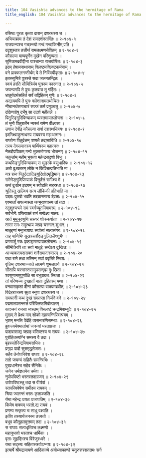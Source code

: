 ```yaml
---
title: 104 Vasishta advances to the hermitage of Rama
title_english: 104 Vasishta advances to the hermitage of Rama

---
```

वसिष्ठः पुरतः कृत्वा दारान् दशरथस्य च ।  
अभिचक्राम तं देशं रामदर्शनतर्षितः ॥ २-१०४-१  
राजपत्न्यश्च गच्छन्त्यो मन्दं मन्दाकिनीम् प्रति ।  
ददृशुस्तत्र तत्तीर्थं रामलक्ष्मणसेवितम् ॥ २-१०४-२  
कौसल्या बाष्पपूर्णेन मुखेन परिशुष्यता ।  
सुमित्रामब्रवीद्दीना याश्चान्या राजयोषितः ॥ २-१०४-३  
इदम् तेषामनाथानाम् क्लिष्टमक्लिष्टकर्मणाम् ।  
वने प्राक्कलनम्तीर्थम् ये ते निर्विषयीकृताः ॥ २-१०४-४  
इतस्सुमित्रे पुत्रस्ते सदा जलमतन्द्रितः ।  
स्वयं हरति सौमित्रिर्मम पुत्रस्य कारणात् ॥ २-१०४-५  
जघन्यमपि ते पुत्रः कृतवान्न तु गर्हितः ।  
भ्रातुर्यदर्थसहितं सर्वं तद्विहितम् गुणैः ॥ २-१०४-६  
अद्यायमपि ते पुत्रः क्लेशानामतथोचितः ।  
नीचानर्थसमाचारं सज्जं कर्म प्रमुञ्चतु ॥ २-१०४-७  
दक्षिणाग्रेषु दर्भेषु सा ददर्श महीतले ।  
पितुरिङ्गुदिपिण्याकम् व्यस्तमायतलोचना ॥ २-१०४-८  
तं भूमौ पितुरार्तेन न्यस्तं रामेण वीक्ष्यसा ।  
उवाच देवीइ कौसल्या सर्वा दशरथस्त्रियः ॥ २-१०४-९  
इदमिक्ष्वाकुनाथस्य राघवस्य महाअत्मनः ।  
राघवेण पितुर्दत्तम् पश्यतै तद्यथाविधि ॥ २-१०४-१०  
तस्य देवसमानस्य पार्थिवस्य महात्मनः ।  
नैतदौपयिकम् मन्ये भुक्तभोगस्य भोजनम् ॥ २-१०४-११  
चतुर्न्ताम् महीम् भुक्त्वा महेन्द्रसदृशो विभुः ।  
कथमिङ्गुदिपिण्याकम् स भुङ्त्के वसुधादिपः ॥ २-१०४-१२  
अतो दुःखतरम् लोके न किंञ्चित्प्रतिभाति मा ।  
यत्र रामः पितुर्दद्यादिङ्गुदिक्षोदमृद्धिमान् ॥ २-१०४-१३  
रामेणेङ्गुदिपिण्याकं पित्तुर्दत्तं समीक्ष्य मे ।  
कथं दुःखेन हृदयम् न स्पोटति सहस्रधा ॥ २-१०४-१४  
श्रुतिस्तु खल्वियं सत्य लौकिकी प्रतिभाति मा ।  
यदन्नः पुरुषो भवति तदन्नास्तस्य देवताः ॥ २-१०४-१५  
एवमार्तां सपत्न्यस्ता जग्मुराश्वास्य तां तदा ।  
ददृशुश्चश्रमे रामं स्वर्गच्युतमिवामरम् ॥ २-१०४-१६  
सर्वभोगैः परित्यक्तं रामं सम्प्रेक्ष्य मातरः ।  
आर्त मुमुचुरश्रुणि सस्वरं शोककर्शताः ॥ २-१०४-१७  
तासां रामः समुत्थाय जग्रह चरणान् शुभान् ।  
मातृइणां मनुजव्याघ्रः सर्वासां सत्यसंगरः ॥ २-१०४-१८  
ताह् पाणिभिः सुखस्सर्शैद्वङ्गुलितलैश्शुभैः ।  
प्रममार्जू रजः पृष्ठाद्रामस्यायतलोचनाः ॥ २-१०४-१९  
सौमित्रिरपि ताः सर्वा मातृईः सम्प्रेक्ष्य दुःखितः ।  
आभ्यावादयदासक्तं शनैरामादनन्तरम् ॥ २-१०४-२०  
यथा रामे तथा तस्मिन् सर्वा ववृतिरे स्त्रियः ।  
वृत्तिम् दशरथाज्जाते लक्ष्मणे शुभलक्षणे ॥ २-१०४-२१  
सीतापि चरणांस्तसामुपसम्गृह्य दुः खिता ।  
श्वश्रूणामश्रुपूर्णाक्षि सा बभूवाग्रतः स्थिता ॥ २-१०४-२२  
तां परिष्वज्य दुःखार्तां माता दुहितरम् यथा ।  
वनवासकृशां दीनां कौसल्या वाक्यमब्रवीत् ॥ २-१०४-२३  
विदेहराजस्य सुता स्नुषा दशरथस्य च ।  
रामपत्नी कथं दुःखं सम्प्राप्ता निर्जने वने ॥ २-१०४-२४  
पद्ममातपसन्तप्तं परिक्लिष्टमिवोत्पलम् ।  
काञ्चनं रजसा ध्वस्तम् क्स्लिष्टं चन्द्रमिवाम्बुदैः ॥ २-१०४-२५  
मुखम् ते प्रेक्ष्य माम् शोको दहत्यग्निरिवाश्रयम् ।  
भृशम् मनसि वैदेहि व्यसनारणिसम्भवः ॥ २-१०४-२६  
ब्रुवन्त्यमेवमार्तायां जनन्यां भरताग्रजः ।  
पादावासाद्य जग्राह वसिष्टस्य च राघवः ॥ २-१०४-२७  
पुरोहितस्यग्नि समस्य वै तदा ।  
बृहस्पतेरिन्द्रमिवामराधिपः ।  
प्रगृह्य पादौ सुसमृद्धतेजसः ।  
सहैव तेनोपनिवेश राघवः ॥ २-१०४-२८  
ततो जघन्यं सहितैः समन्त्रिभिः ।  
पुरप्रधानैश्च सहैव सैनिकैः ।  
जनेन धर्मज्ञतमेन धर्मवा ।  
नुपोपविष्टो भरतस्तदाग्रजम् ॥ २-१०४-२९  
उपोपविष्टस्तु तदा स वीर्यवां ।  
स्तपस्विवेषेण समीक्ष्य राघवम् ।  
श्रिया ज्वलन्तं भरतः कृताञ्जलि ।  
र्यथा महेन्द्रः प्रयतः प्रजापतिम् ॥ २-१०४-३०  
किमेष वाक्यम् भरतो.द्य राघवं ।  
प्रणम्य स्त्कृत्य च साधु वक्ष्यति ।  
इतीव तस्यार्यजनस्य तत्त्वतो ।  
बभूव कौतूहलमुत्तमम् तदा ॥ २-१०४-३१  
स राघवः सत्यधृतिश्च लक्ष्मणो ।  
महानुभावो भरतश्च धार्मिकः ।  
वृताः सुहृद्भिश्च विरेजुरध्वरे ।  
यथा सद्स्यः सहितास्त्रयोऽग्नयः ॥ २-१०४-३२  
इत्यार्षे श्रीमद्रामायणे आदिकाव्ये अयोध्याकाण्डे चतुरुत्तरशततमः सर्गः